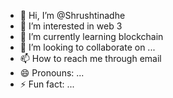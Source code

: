 - 👋 Hi, I’m @Shrushtinadhe
- 👀 I’m interested in web 3
- 🌱 I’m currently learning blockchain 
- 💞️ I’m looking to collaborate on ...
- 📫 How to reach me through email
- 😄 Pronouns: ...
- ⚡ Fun fact: ...

<!---
Shrushtinadhe/Shrushtinadhe is a ✨ special ✨ repository because its `README.md` (this file) appears on your GitHub profile.
You can click the Preview link to take a look at your changes.
--->
